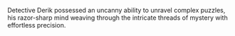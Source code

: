 Detective Derik possessed an uncanny ability to unravel complex puzzles, his razor-sharp mind weaving through the intricate threads of mystery with effortless precision.
